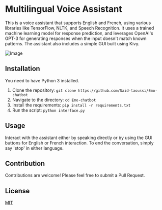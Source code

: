 # Multilingual Voice Assistant

This is a voice assistant that supports English and French, using various libraries like TensorFlow, NLTK, and Speech Recognition. It uses a trained machine learning model for response prediction, and leverages OpenAI's GPT-3 for generating responses when the input doesn't match known patterns. The assistant also includes a simple GUI built using Kivy.

![Image](./Said-taoussi/Emo-chatbot/giphy2.gif)

## Installation

You need to have Python 3 installed.

1. Clone the repository: `git clone https://github.com/Said-taoussi/Emo-chatbot`
2. Navigate to the directory: `cd Emo-chatbot`
3. Install the requirements: `pip install -r requirements.txt`
4. Run the script: `python interface.py`

## Usage

Interact with the assistant either by speaking directly or by using the GUI buttons for English or French interaction. To end the conversation, simply say 'stop' in either language.

## Contribution

Contributions are welcome! Please feel free to submit a Pull Request.

## License

[MIT](https://choosealicense.com/licenses/mit/)
